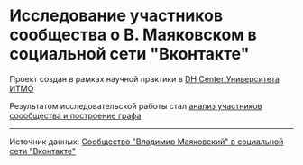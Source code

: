 # Исследование участников сообщества о В. Маяковском в социальной сети "Вконтакте"

Проект создан в рамках научной практики в [DH Center Университета ИТМО](http://dh.itmo.ru/)

Результатом исследовательской работы стал [анализ участников соообщества и построение графа](https://github.com/xivwdl/vk-group-analysis-and-social-graph/blob/main/graph_vk.ipynb)

***
Источник данных: [Сообщество "Владимир Маяковский" в социальной сети "Вконтакте"](vk.com/public27179774)
